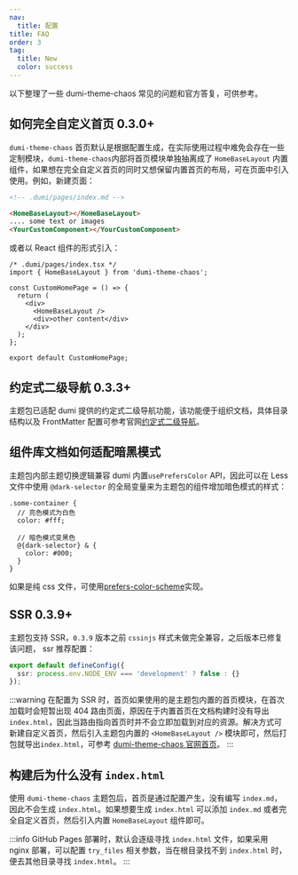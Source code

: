```yaml
---
nav:
  title: 配置
title: FAQ
order: 3
tag:
  title: New
  color: success
---
```


以下整理了一些 dumi-theme-chaos 常见的问题和官方答复，可供参考。

## 如何完全自定义首页 <Badge>0.3.0+</Badge>

`dumi-theme-chaos` 首页默认是根据配置生成，在实际使用过程中难免会存在一些定制模块，`dumi-theme-chaos`内部将首页模块单独抽离成了 `HomeBaseLayout` 内置组件，如果想在完全自定义首页的同时又想保留内置首页的布局，可在页面中引入使用。例如，新建页面：

```md
<!-- .dumi/pages/index.md -->

<HomeBaseLayout></HomeBaseLayout>
.... some text or images
<YourCustomComponent></YourCustomComponent>
```

或者以 React 组件的形式引入：

```tsx | pure
/* .dumi/pages/index.tsx */
import { HomeBaseLayout } from 'dumi-theme-chaos';

const CustomHomePage = () => {
  return (
    <div>
      <HomeBaseLayout />
      <div>other content</div>
    </div>
  );
};

export default CustomHomePage;
```

## 约定式二级导航 <Badge>0.3.3+</Badge>

主题包已适配 dumi 提供的约定式二级导航功能，该功能便于组织文档，具体目录结构以及 FrontMatter 配置可参考官网[约定式二级导航](https://d.umijs.org/guide/conventional-routing#%E7%BA%A6%E5%AE%9A%E5%BC%8F%E4%BA%8C%E7%BA%A7%E5%AF%BC%E8%88%AA)。

## 组件库文档如何适配暗黑模式

主题包内部主题切换逻辑兼容 dumi 内置`usePrefersColor` API，因此可以在 Less 文件中使用 `@dark-selector` 的全局变量来为主题包的组件增加暗色模式的样式：

```less
.some-container {
  // 亮色模式为白色
  color: #fff;

  // 暗色模式变黑色
  @{dark-selector} & {
    color: #000;
  }
}
```

如果是纯 css 文件，可使用[prefers-color-scheme](https://developer.mozilla.org/en-US/docs/Web/CSS/@media/prefers-color-scheme)实现。

## SSR <Badge>0.3.9+</Badge>

主题包支持 SSR，`0.3.9` 版本之前 `cssinjs` 样式未做完全兼容，之后版本已修复该问题， ssr 推荐配置：

```ts
export default defineConfig({
  ssr: process.env.NODE_ENV === 'development' ? false : {}
});
```

:::warning
在配置为 SSR 时，首页如果使用的是主题包内置的首页模块，在首次加载时会短暂出现 404 路由页面，原因在于内置首页在文档构建时没有导出 `index.html`，因此当路由指向首页时并不会立即加载到对应的资源。解决方式可新建自定义首页，然后引入主题包内置的 `<HomeBaseLayout />` 模块即可，然后打包就导出`index.html`，可参考 [dumi-theme-chaos 官网首页](https://github.com/chaos-design/dumi-theme-chaos/blob/main/example/.dumi/pages/index/index.tsx)。
:::

## 构建后为什么没有 `index.html`

使用 `dumi-theme-chaos` 主题包后，首页是通过配置产生，没有编写 `index.md`，因此不会生成 `index.html`。如果想要生成 `index.html` 可以添加 `index.md` 或者完全自定义首页，然后引入内置 `HomeBaseLayout` 组件即可。

:::info
GitHub Pages 部署时，默认会逐级寻找 `index.html` 文件，如果采用 nginx 部署，可以配置 `try_files` 相关参数，当在根目录找不到 `index.html` 时，便去其他目录寻找 `index.html`。
:::
